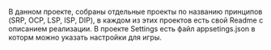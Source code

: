 В данном проекте, собраны отдельные проекты по названию принципов (SRP, OCP, LSP, ISP, DIP), в каждом из этих проектов есть свой Readme с описанием реализации.
В проекте Settings есть файл appsetings.json в которм можно указать настройки для игры.
